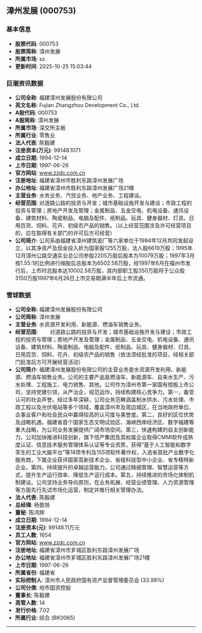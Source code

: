 ## 漳州发展 (000753)

### 基本信息

- **股票代码**: 000753
- **股票简称**: 漳州发展
- **所属市场**: sz
- **更新时间**: 2025-10-25 15:03:44

### 巨潮资讯数据

- **公司全称**: 福建漳州发展股份有限公司
- **英文名称**: Fujian Zhangzhou Development Co., Ltd.
- **A股代码**: 000753
- **A股简称**: 漳州发展
- **所属市场**: 深交所主板
- **所属行业**: 零售业
- **法人代表**: 陈毅建
- **注册资本(万元)**: 99148.1071
- **成立日期**: 1994-12-14
- **上市日期**: 1997-06-26
- **官方网站**: www.zzdc.com.cn
- **注册地址**: 福建省漳州市胜利东路漳州发展广场
- **办公地址**: 福建省漳州市胜利东路漳州发展广场21楼
- **主营业务**: 水务业务、汽贸业务、地产业务、工程建设。
- **经营范围**: 对道路公路的投资与开发；城市基础设施开发与建设；市政工程的投资与管理；房地产开发及管理；金属制品、五金交电、机电设备、通讯设备、建筑材料、陶瓷制品、电脑及配件、纸制品、玩具、健身器材、灯具、日用百货、饲料、花卉、初级农产品的销售。（以上经营范围涉及许可经营项目的，应在取得有关部门的许可后方可经营）
- **公司简介**: 公司系由福建省漳州建筑瓷厂等六家单位于1994年12月共同发起设立，以其净资产及现金投入折为国家股1255万股，法人股6619万股；1995年12月漳州公路交通实业总公司参股2205万股后股本为10079万股；1997年3月按1.55:1的比例进行缩股后总股本为6502.58万股，经1997年6月在福州市发行后，上市时总股本达10002.58万股，其内部职工股350万股将于公众股3150万股1997年6月26日上市交易期满半年后上市流通。

### 雪球数据

- **公司全称**: 福建漳州发展股份有限公司
- **公司简称**: 漳州发展
- **主营业务**: 水资源开发利用、新能源、燃油车销售业务。
- **经营范围**: 　　对道路公路的投资与开发；城市基础设施开发与建设；市政工程的投资与管理；房地产开发及管理；金属制品、五金交电、机电设备、通讯设备、建筑材料、陶瓷制品、电脑及配件、纸制品、玩具、健身器材、灯具、日用百货、饲料、花卉、初级农产品的销售（依法须经批准的项目，经相关部门批准后方可开展经营活动）
- **公司简介**: 福建漳州发展股份有限公司的主营业务是水资源开发利用、新能源、燃油车销售业务。公司的主要产品是燃油车、新能源车、自来水生产、污水处理、工程施工、电力销售、其他。公司作为漳州市第一家国有控股上市公司，坚持党建引领，从严治企，规范运作，持续构建核心竞争力。第一，备受认可的社会声誉。经过多年深耕，公司业务范畴涵盖制水供水、污水处理、市政工程以及光伏电站等多个领域，覆盖漳州市及周边城区，在当地政府单位、企事业客户和社会民众中赢得较高的认可度与美誉度。第二，良好的区位优势及战略机遇。福建省首个国家生态文明试验区、海峡西岸经济区、数字福建等重大战略，为公司业务发展提供广阔市场空间。第三，快速构建的自主创新能力。公司加快推进科技创新，旗下信产集团及其权属企业取得CMMI软件成熟度认证、信息技术服务管理体系认证等专业资质，获得“基于人工智能和数字孪生的工业大脑平台”等18项专利及155项软件著作权，入选省首批产业数字化服务商，下属企业获评国家高新技术企业、省级科技型中小企业、省专精特新企业。第四，持续提升的卓越运营能力。公司通过精细管理、智慧运营等方式，提升生产运行效率、降低生产运行成本。第五，持续推进的市场化体制机制建设。公司坚持业务导向原则，在业务拓展、经营业绩管理、人力资源管理等方面先行先试市场化运营，制定并推行相关管理办法。
- **法人代表**: 陈毅建
- **总经理**: 杨敦旭
- **董秘**: 陈鸿辉
- **成立日期**: 1994-12-14
- **注册资本(元)**: 99148.11万元
- **员工人数**: 1654
- **官方网站**: www.zzdc.com.cn
- **注册地址**: 福建省漳州市芗城区胜利东路漳州发展广场
- **办公地址**: 福建省漳州市芗城区胜利东路漳州发展广场21楼
- **上市日期**: 1997-06-26
- **所属省份**: 福建省
- **实际控制人**: 漳州市人民政府国有资产监督管理委员会 (33.98%)
- **公司分类**: 地市国资控股
- **董事长**: 陈毅建
- **高管人数**: 14
- **发行价格**: 7.02
- **所属行业**: 综合 (BK0065)

---
